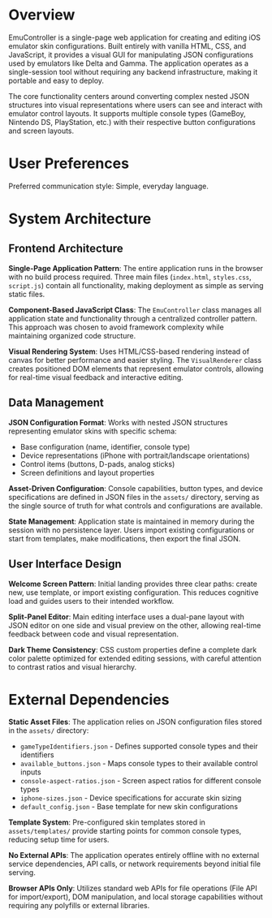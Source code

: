 # Overview

EmuController is a single-page web application for creating and editing iOS emulator skin configurations. Built entirely with vanilla HTML, CSS, and JavaScript, it provides a visual GUI for manipulating JSON configurations used by emulators like Delta and Gamma. The application operates as a single-session tool without requiring any backend infrastructure, making it portable and easy to deploy.

The core functionality centers around converting complex nested JSON structures into visual representations where users can see and interact with emulator control layouts. It supports multiple console types (GameBoy, Nintendo DS, PlayStation, etc.) with their respective button configurations and screen layouts.

# User Preferences

Preferred communication style: Simple, everyday language.

# System Architecture

## Frontend Architecture

**Single-Page Application Pattern**: The entire application runs in the browser with no build process required. Three main files (`index.html`, `styles.css`, `script.js`) contain all functionality, making deployment as simple as serving static files.

**Component-Based JavaScript Class**: The `EmuController` class manages all application state and functionality through a centralized controller pattern. This approach was chosen to avoid framework complexity while maintaining organized code structure.

**Visual Rendering System**: Uses HTML/CSS-based rendering instead of canvas for better performance and easier styling. The `VisualRenderer` class creates positioned DOM elements that represent emulator controls, allowing for real-time visual feedback and interactive editing.

## Data Management

**JSON Configuration Format**: Works with nested JSON structures representing emulator skins with specific schema:
- Base configuration (name, identifier, console type)
- Device representations (iPhone with portrait/landscape orientations)
- Control items (buttons, D-pads, analog sticks)
- Screen definitions and layout properties

**Asset-Driven Configuration**: Console capabilities, button types, and device specifications are defined in JSON files in the `assets/` directory, serving as the single source of truth for what controls and configurations are available.

**State Management**: Application state is maintained in memory during the session with no persistence layer. Users import existing configurations or start from templates, make modifications, then export the final JSON.

## User Interface Design

**Welcome Screen Pattern**: Initial landing provides three clear paths: create new, use template, or import existing configuration. This reduces cognitive load and guides users to their intended workflow.

**Split-Panel Editor**: Main editing interface uses a dual-pane layout with JSON editor on one side and visual preview on the other, allowing real-time feedback between code and visual representation.

**Dark Theme Consistency**: CSS custom properties define a complete dark color palette optimized for extended editing sessions, with careful attention to contrast ratios and visual hierarchy.

# External Dependencies

**Static Asset Files**: The application relies on JSON configuration files stored in the `assets/` directory:
- `gameTypeIdentifiers.json` - Defines supported console types and their identifiers
- `available_buttons.json` - Maps console types to their available control inputs  
- `console-aspect-ratios.json` - Screen aspect ratios for different console types
- `iphone-sizes.json` - Device specifications for accurate skin sizing
- `default_config.json` - Base template for new skin configurations

**Template System**: Pre-configured skin templates stored in `assets/templates/` provide starting points for common console types, reducing setup time for users.

**No External APIs**: The application operates entirely offline with no external service dependencies, API calls, or network requirements beyond initial file serving.

**Browser APIs Only**: Utilizes standard web APIs for file operations (File API for import/export), DOM manipulation, and local storage capabilities without requiring any polyfills or external libraries.